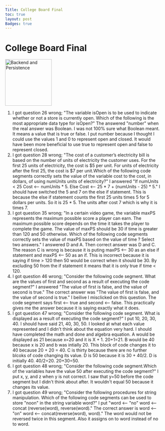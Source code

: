 ```yaml
---
Title: College Board Final
toc: true
layout: post
Badges: true
---
```


# College Board Final

<img src="https://jakewarren2414.github.io/FirstFastpages/images/FinalQuizResults.png" alt="Backend and Persistence" height="150">

1. I got question 26 wrong; "The variable isOpen is to be used to indicate whether or not a store is currently open. Which of the following is the most appropriate data type for isOpen?" The answered "number" when the real answer was Boolean. I was not 100% sure what Boolean meant. It means a value that is true or false. I put number because I thought I could use the values 1 and 0 to represent open and closed. It would have been more beneficial to use true to represent open and false to represent closed. 
2. I got question 28 wrong; "The cost of a customer’s electricity bill is based on the number of units of electricity the customer uses. For the first 25 units of electricity, the cost is $5 per unit. For units of electricity after the first 25, the cost is $7 per unit.Which of the following code segments correctly sets the value of the variable cost to the cost, in dollars, of using numUnits units of electricity?" I answered "If numUnits < 25 Cost <-- numUnits * 5. Else Cost <-- 25 * 7 + (numUnits - 25) * 5." I should have switched the 5 and 7 on the else if statement. This is because the else if statement counts the first 25 units times 5 for 5 dollars per units. So it is 25 * 5. The units after cost 7 which is why it is times 7. 
3. I got question 35 wrong; "In a certain video game, the variable maxPS represents the maximum possible score a player can earn. The maximum possible score depends on the time it takes the player to complete the game. The value of maxPS should be 30 if time is greater than 120 and 50 otherwise. Which of the following code segments correctly sets the value of maxPS based on the value of time ? Select two answers." I answered D and A. Then correct answer was D and C. The reason C is wrong is because it is puting maxPS <-- 30 as an else if statement and maxPS <-- 50 as an if. This is incorrect because it is saying if time > 120 then 50 would be correct when it should be 30. By excluding 50 from the if statement it means that it is only true if time < 120. 
4. I got question 46 wrong; "Consider the following code segment. What are the values of first and second as a result of executing the code segment?" I answered "The value of first is false, and the value of second is true." The correct answer was "The value of first is false, and the value of second is true." I beilive I misclicked on this question. The code segment says first <-- true and second <-- false. This practically gives me the answer because it is saying exactly what it does.
5. I got question 47 wrong; "Consider the following code segment. What is displayed as a result of executing the code segment?" I put 10, 20, 30, 40. I should have said 21, 40, 30, 50. I looked at what each value represented and I didn't think about the equation very hard. I should have completed the math and done and algebra equation. A would be displayed as 21 because x=20 and it is X + 1. 20+1=21. B would be 40 because x is 20 and b was intially 20. This block of code changes it to 40 because 20 + 20 = 40. C is thirty because there are no further blcoks of code changing its value. D is 50 because it is 30 + 40/2. D is initially 40. 40/2=20. 20+30=50. 
6. I got question 48 wrong; "Consider the following code segment.Which of the variables have the value 50 after executing the code segment?" I put x, y, and z when y is not correct. I saw that y=50 before the code segment but I didn't think about after. It wouldn't equal 50 because it changes its value. 
7. I got question 49 wrong; "Consider the following procedures for string manipulation. Which of the following code segments can be used to store "noon" in the string variable word?" I put "word <-- "no" word <-- concat (reverse(word), reverse(word)." The correct answer is word <-- "on" word <-- concat(reverse(word), word)." The word would not be reversed twice in this segment. Also it assigns on to word instead of no to word. 